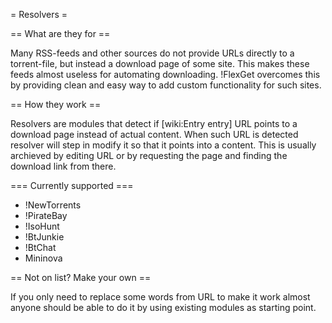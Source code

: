 = Resolvers =

== What are they for ==

Many RSS-feeds and other sources do not provide URLs directly to a torrent-file, but instead a download page of some site. This makes these feeds almost useless for automating downloading. !FlexGet overcomes this by providing clean and easy way to add custom functionality for such sites.

== How they work ==

Resolvers are modules that detect if [wiki:Entry entry] URL points to a download page instead of actual content. When such URL is detected resolver will step in modify it so that it points into a content. This is usually archieved by editing URL or by requesting the page and finding the download link from there.

=== Currently supported ===

 * !NewTorrents
 * !PirateBay
 * !IsoHunt
 * !BtJunkie
 * !BtChat
 * Mininova

== Not on list? Make your own ==

If you only need to replace some words from URL to make it work almost anyone should be able to do it by using existing modules as starting point.